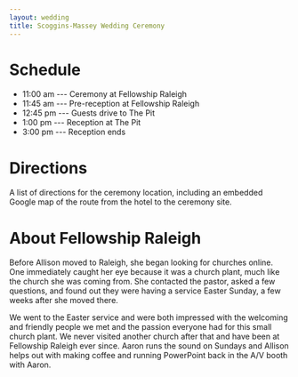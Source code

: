 ```yaml
---
layout: wedding
title: Scoggins-Massey Wedding Ceremony
---
```


# Schedule

* 11:00 am --- Ceremony at Fellowship Raleigh
* 11:45 am --- Pre-reception at Fellowship Raleigh
* 12:45 pm --- Guests drive to The Pit
* 1:00 pm --- Reception at The Pit
* 3:00 pm --- Reception ends

# Directions 

A list of directions for the ceremony location, including an embedded
Google map of the route from the hotel to the ceremony site.  

# About Fellowship Raleigh

Before Allison moved to Raleigh, she began looking for churches online.
One immediately caught her eye because it was a church plant, much like
the church she was coming from.  She contacted the pastor, asked a few
questions, and found out they were having a service Easter Sunday, a few
weeks after she moved there.

We went to the Easter service and were both impressed with the welcoming
and friendly people we met and the passion everyone had for this small
church plant.  We never visited another church after that and have been
at Fellowship Raleigh ever since.  Aaron runs the sound on Sundays and
Allison helps out with making coffee and running PowerPoint back in the
A/V booth with Aaron.

